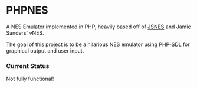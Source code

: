 # PHPNES

A NES Emulator implemented in PHP, heavily based off of [JSNES](https://github.com/bfirsh/jsnes) and Jamie Sanders' vNES.

The goal of this project is to be a hilarious NES emulator using [PHP-SDL](https://github.com/phpsdl/extension) for graphical output and user input.

### Current Status

Not fully functional!
